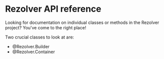# Rezolver API reference

Looking for documentation on individual classes or methods in the Rezolver project?  You've come to the right
place!

Two crucial classes to look at are:

- @Rezolver.Builder
- @Rezolver.Container